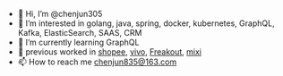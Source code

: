 - 👋 Hi, I’m @chenjun305
- 👀 I’m interested in golang, java, spring, docker, kubernetes, GraphQL, Kafka, ElasticSearch, SAAS, CRM
- 🌱 I’m currently learning GraphQL
- 💞️ previous worked in [shopee](https://shopee.com/), [vivo](https://www.vivo.com/), [Freakout](https://www.fout.co.jp/), [mixi](https://mixi.co.jp/)
- 📫 How to reach me chenjun835@163.com

<!---
chenjun305/chenjun305 is a ✨ special ✨ repository because its `README.md` (this file) appears on your GitHub profile.
You can click the Preview link to take a look at your changes.
--->
